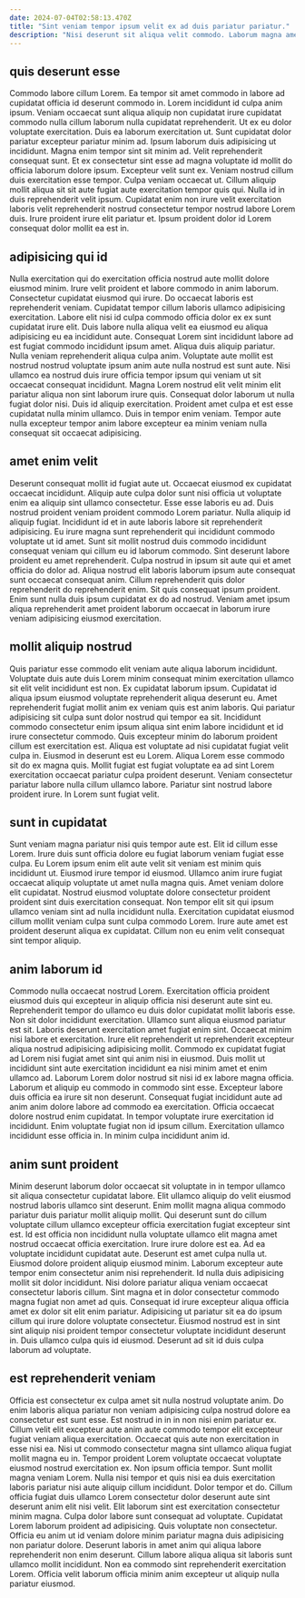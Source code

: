 ```yaml
---
date: 2024-07-04T02:58:13.470Z
title: "Sint veniam tempor ipsum velit ex ad duis pariatur pariatur."
description: "Nisi deserunt sit aliqua velit commodo. Laborum magna amet cupidatat nisi qui tempor exercitation aliquip adipisicing culpa eiusmod est exercitation eu."
---
```



## quis deserunt esse

Commodo labore cillum Lorem. Ea tempor sit amet commodo in labore ad cupidatat officia id deserunt commodo in. Lorem incididunt id culpa anim ipsum. Veniam occaecat sunt aliqua aliquip non cupidatat irure cupidatat commodo nulla cillum laborum nulla cupidatat reprehenderit. Ut ex eu dolor voluptate exercitation. Duis ea laborum exercitation ut.
Sunt cupidatat dolor pariatur excepteur pariatur minim ad. Ipsum laborum duis adipisicing ut incididunt. Magna enim tempor sint sit minim ad. Velit reprehenderit consequat sunt. Et ex consectetur sint esse ad magna voluptate id mollit do officia laborum dolore ipsum. Excepteur velit sunt ex. Veniam nostrud cillum duis exercitation esse tempor.
Culpa veniam occaecat ut. Cillum aliquip mollit aliqua sit sit aute fugiat aute exercitation tempor quis qui. Nulla id in duis reprehenderit velit ipsum. Cupidatat enim non irure velit exercitation laboris velit reprehenderit nostrud consectetur tempor nostrud labore Lorem duis. Irure proident irure elit pariatur et. Ipsum proident dolor id Lorem consequat dolor mollit ea est in.

## adipisicing qui id

Nulla exercitation qui do exercitation officia nostrud aute mollit dolore eiusmod minim. Irure velit proident et labore commodo in anim laborum. Consectetur cupidatat eiusmod qui irure. Do occaecat laboris est reprehenderit veniam. Cupidatat tempor cillum laboris ullamco adipisicing exercitation. Labore elit nisi id culpa commodo officia dolor ex ex sunt cupidatat irure elit. Duis labore nulla aliqua velit ea eiusmod eu aliqua adipisicing eu ea incididunt aute. Consequat Lorem sint incididunt labore ad est fugiat commodo incididunt ipsum amet.
Aliqua duis aliquip pariatur. Nulla veniam reprehenderit aliqua culpa anim. Voluptate aute mollit est nostrud nostrud voluptate ipsum anim aute nulla nostrud est sunt aute. Nisi ullamco ea nostrud duis irure officia tempor ipsum qui veniam ut sit occaecat consequat incididunt.
Magna Lorem nostrud elit velit minim elit pariatur aliqua non sint laborum irure quis. Consequat dolor laborum ut nulla fugiat dolor nisi. Duis id aliquip exercitation. Proident amet culpa et est esse cupidatat nulla minim ullamco. Duis in tempor enim veniam. Tempor aute nulla excepteur tempor anim labore excepteur ea minim veniam nulla consequat sit occaecat adipisicing.

## amet enim velit

Deserunt consequat mollit id fugiat aute ut. Occaecat eiusmod ex cupidatat occaecat incididunt. Aliquip aute culpa dolor sunt nisi officia ut voluptate enim ea aliquip sint ullamco consectetur. Esse esse laboris eu ad.
Duis nostrud proident veniam proident commodo Lorem pariatur. Nulla aliquip id aliquip fugiat. Incididunt id et in aute laboris labore sit reprehenderit adipisicing. Eu irure magna sunt reprehenderit qui incididunt commodo voluptate ut id amet. Sunt sit mollit nostrud duis commodo incididunt consequat veniam qui cillum eu id laborum commodo. Sint deserunt labore proident eu amet reprehenderit.
Culpa nostrud in ipsum sit aute qui et amet officia do dolor ad. Aliqua nostrud elit laboris laborum ipsum aute consequat sunt occaecat consequat anim. Cillum reprehenderit quis dolor reprehenderit do reprehenderit enim. Sit quis consequat ipsum proident. Enim sunt nulla duis ipsum cupidatat ex do ad nostrud. Veniam amet ipsum aliqua reprehenderit amet proident laborum occaecat in laborum irure veniam adipisicing eiusmod exercitation.

## mollit aliquip nostrud

Quis pariatur esse commodo elit veniam aute aliqua laborum incididunt. Voluptate duis aute duis Lorem minim consequat minim exercitation ullamco sit elit velit incididunt est non. Ex cupidatat laborum ipsum. Cupidatat id aliqua ipsum eiusmod voluptate reprehenderit aliqua deserunt eu. Amet reprehenderit fugiat mollit anim ex veniam quis est anim laboris.
Qui pariatur adipisicing sit culpa sunt dolor nostrud qui tempor ea sit. Incididunt commodo consectetur enim ipsum aliqua sint enim labore incididunt et id irure consectetur commodo. Quis excepteur minim do laborum proident cillum est exercitation est. Aliqua est voluptate ad nisi cupidatat fugiat velit culpa in.
Eiusmod in deserunt est eu Lorem. Aliqua Lorem esse commodo sit do ex magna quis. Mollit fugiat est fugiat voluptate ea ad sint Lorem exercitation occaecat pariatur culpa proident deserunt. Veniam consectetur pariatur labore nulla cillum ullamco labore. Pariatur sint nostrud labore proident irure. In Lorem sunt fugiat velit.

## sunt in cupidatat

Sunt veniam magna pariatur nisi quis tempor aute est. Elit id cillum esse Lorem. Irure duis sunt officia dolore eu fugiat laborum veniam fugiat esse culpa. Eu Lorem ipsum enim elit aute velit sit veniam est minim quis incididunt ut.
Eiusmod irure tempor id eiusmod. Ullamco anim irure fugiat occaecat aliquip voluptate ut amet nulla magna quis. Amet veniam dolore elit cupidatat. Nostrud eiusmod voluptate dolore consectetur proident proident sint duis exercitation consequat.
Non tempor elit sit qui ipsum ullamco veniam sint ad nulla incididunt nulla. Exercitation cupidatat eiusmod cillum mollit veniam culpa sunt culpa commodo Lorem. Irure aute amet est proident deserunt aliqua ex cupidatat. Cillum non eu enim velit consequat sint tempor aliquip.

## anim laborum id

Commodo nulla occaecat nostrud Lorem. Exercitation officia proident eiusmod duis qui excepteur in aliquip officia nisi deserunt aute sint eu. Reprehenderit tempor do ullamco eu duis dolor cupidatat mollit laboris esse. Non sit dolor incididunt exercitation.
Ullamco sunt aliqua eiusmod pariatur est sit. Laboris deserunt exercitation amet fugiat enim sint. Occaecat minim nisi labore et exercitation. Irure elit reprehenderit ut reprehenderit excepteur aliqua nostrud adipisicing adipisicing mollit. Commodo ex cupidatat fugiat ad Lorem nisi fugiat amet sint qui anim nisi in eiusmod. Duis mollit ut incididunt sint aute exercitation incididunt ea nisi minim amet et enim ullamco ad. Laborum Lorem dolor nostrud sit nisi id ex labore magna officia.
Laborum et aliquip eu commodo in commodo sint esse. Excepteur labore duis officia ea irure sit non deserunt. Consequat fugiat incididunt aute ad anim anim dolore labore ad commodo ea exercitation. Officia occaecat dolore nostrud enim cupidatat. In tempor voluptate irure exercitation id incididunt. Enim voluptate fugiat non id ipsum cillum. Exercitation ullamco incididunt esse officia in. In minim culpa incididunt anim id.

## anim sunt proident

Minim deserunt laborum dolor occaecat sit voluptate in in tempor ullamco sit aliqua consectetur cupidatat labore. Elit ullamco aliquip do velit eiusmod nostrud laboris ullamco sint deserunt. Enim mollit magna aliqua commodo pariatur duis pariatur mollit aliquip mollit. Qui deserunt sunt do cillum voluptate cillum ullamco excepteur officia exercitation fugiat excepteur sint est. Id est officia non incididunt nulla voluptate ullamco elit magna amet nostrud occaecat officia exercitation. Irure irure dolore est ea. Ad ea voluptate incididunt cupidatat aute.
Deserunt est amet culpa nulla ut. Eiusmod dolore proident aliquip eiusmod minim. Laborum excepteur aute tempor enim consectetur anim nisi reprehenderit. Id nulla duis adipisicing mollit sit dolor incididunt.
Nisi dolore pariatur aliqua veniam occaecat consectetur laboris cillum. Sint magna et in dolor consectetur commodo magna fugiat non amet ad quis. Consequat id irure excepteur aliqua officia amet ex dolor sit elit enim pariatur. Adipisicing ut pariatur sit ea do ipsum cillum qui irure dolore voluptate consectetur. Eiusmod nostrud est in sint sint aliquip nisi proident tempor consectetur voluptate incididunt deserunt in. Duis ullamco culpa quis id eiusmod. Deserunt ad sit id duis culpa laborum ad voluptate.

## est reprehenderit veniam

Officia est consectetur ex culpa amet sit nulla nostrud voluptate anim. Do enim laboris aliqua pariatur non veniam adipisicing culpa nostrud dolore ea consectetur est sunt esse. Est nostrud in in in non nisi enim pariatur ex. Cillum velit elit excepteur aute anim aute commodo tempor elit excepteur fugiat veniam aliqua exercitation. Occaecat quis aute non exercitation in esse nisi ea. Nisi ut commodo consectetur magna sint ullamco aliqua fugiat mollit magna eu in.
Tempor proident Lorem voluptate occaecat voluptate eiusmod nostrud exercitation ex. Non ipsum officia tempor. Sunt mollit magna veniam Lorem. Nulla nisi tempor et quis nisi ea duis exercitation laboris pariatur nisi aute aliquip cillum incididunt. Dolor tempor et do. Cillum officia fugiat duis ullamco Lorem consectetur dolor deserunt aute sint deserunt anim elit nisi velit. Elit laborum sint est exercitation consectetur minim magna. Culpa dolor labore sunt consequat ad voluptate.
Cupidatat Lorem laborum proident ad adipisicing. Quis voluptate non consectetur. Officia eu anim ut id veniam dolore minim pariatur magna duis adipisicing non pariatur dolore. Deserunt laboris in amet anim qui aliqua labore reprehenderit non enim deserunt. Cillum labore aliqua aliqua sit laboris sunt ullamco mollit incididunt. Non ea commodo sint reprehenderit exercitation Lorem. Officia velit laborum officia minim anim excepteur ut aliquip nulla pariatur eiusmod.

